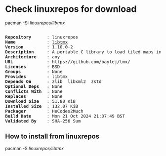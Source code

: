 # Check linuxrepos for download

pacman -Si *linuxrepos/libtmx*

<div class="highlight"><pre class="highlight"><text>
<b>Repository</b>      : linuxrepos
<b>Name</b>            : <a href="../../x86_64/libtmx-1.10.0-2-any.pkg.tar.zst">libtmx</a>
<b>Version</b>         : 1.10.0-2
<b>Description</b>     : A portable C library to load tiled maps in your games.
<b>Architecture</b>    : any
<b>URL</b>             : https://github.com/baylej/tmx/
<b>Licenses</b>        : BSD
<b>Groups</b>          : None
<b>Provides</b>        : libtmx
<b>Depends On</b>      : zlib  libxml2  zstd
<b>Optional Deps</b>   : None
<b>Conflicts With</b>  : None
<b>Replaces</b>        : None
<b>Download Size</b>   : 51.80 KiB
<b>Installed Size</b>  : 132.07 KiB
<b>Packager</b>        : HeCodes2Much <wayne6324@gmail.com>
<b>Build Date</b>      : Mon 21 Oct 2024 21:37:49 BST
<b>Validated By</b>    : SHA-256 Sum
</text></pre></div>

## How to install from linuxrepos

pacman -S *linuxrepos/libtmx*
